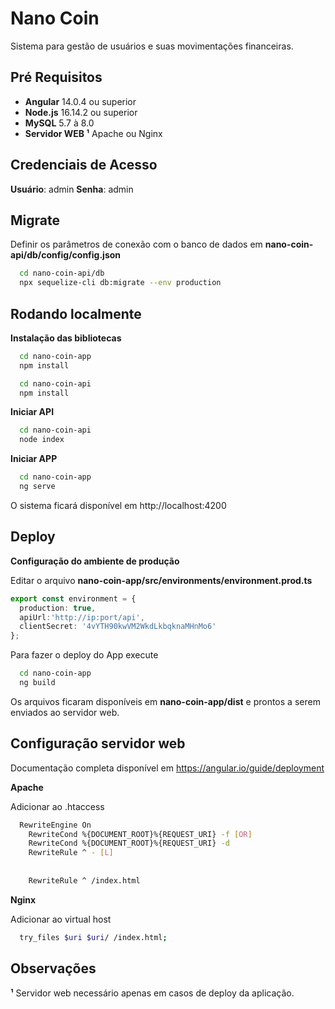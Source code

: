 
# Nano Coin

Sistema para gestão de usuários e suas movimentações financeiras.


## Pré Requisitos


- **Angular** 14.0.4 ou superior
- **Node.js** 16.14.2 ou superior
- **MySQL** 5.7 à 8.0
- **Servidor WEB ¹** Apache ou Nginx



## Credenciais de Acesso

**Usuário**: admin **Senha**: admin
## Migrate

Definir os parâmetros de conexão com o banco de dados em **nano-coin-api/db/config/config.json**


```bash
  cd nano-coin-api/db
  npx sequelize-cli db:migrate --env production
```
## Rodando localmente

**Instalação das bibliotecas**

```bash
  cd nano-coin-app
  npm install

  cd nano-coin-api
  npm install
```


**Iniciar API**

```bash
  cd nano-coin-api
  node index
```

**Iniciar APP**

```bash
  cd nano-coin-app
  ng serve
```

O sistema ficará disponível em http://localhost:4200







## Deploy

**Configuração do ambiente de produção**

Editar o arquivo **nano-coin-app/src/environments/environment.prod.ts**

```ts
export const environment = {
  production: true,
  apiUrl:'http://ip:port/api',
  clientSecret: '4vYTH90kwVM2WkdLkbqknaMHnMo6'
};
```




Para fazer o deploy do App execute



```bash
  cd nano-coin-app
  ng build
```

Os arquivos ficaram disponíveis em **nano-coin-app/dist** e prontos a serem enviados ao servidor web.

## Configuração servidor web

Documentação completa disponível em https://angular.io/guide/deployment

**Apache**


Adicionar ao .htaccess

```bash
  RewriteEngine On 
    RewriteCond %{DOCUMENT_ROOT}%{REQUEST_URI} -f [OR] 
    RewriteCond %{DOCUMENT_ROOT}%{REQUEST_URI} -d 
    RewriteRule ^ - [L] 
  
    
    RewriteRule ^ /index.html
```

**Nginx**



Adicionar ao virtual host

```bash
  try_files $uri $uri/ /index.html;
```


## Observações

**¹** Servidor web necessário apenas em casos de deploy da aplicação.

